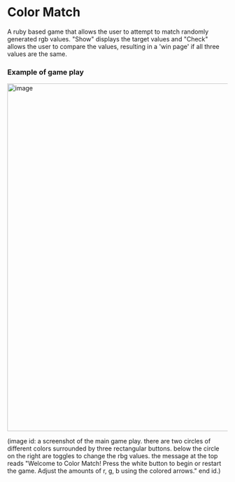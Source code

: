 # Color Match

A ruby based game that allows the user to attempt to match randomly generated rgb values. "Show" displays the target values and "Check" allows the user to compare the values, resulting in a 'win page' if all three values are the same.


### Example of game play
<img width="794" alt="image" src="https://user-images.githubusercontent.com/77508185/164952386-e60ecc63-5b6a-4b8d-893c-6ad765faf39b.png">

(image id: a screenshot of the main game play. there are two circles of different colors surrounded by three rectangular buttons. below the circle on the right are toggles to change the rbg values. the message at the top reads "Welcome to Color Match! Press the white button to begin or restart the game. Adjust the amounts of r, g, b using the colored arrows." end id.)
